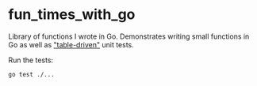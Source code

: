 # fun_times_with_go

Library of functions I wrote in Go.
Demonstrates writing small functions in Go
as well as ["table-driven"](https://dave.cheney.net/2019/05/07/prefer-table-driven-tests) unit tests.

Run the tests:

```
go test ./...
```
